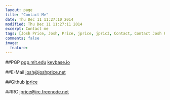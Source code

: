 ```yaml
---
layout: page
title: "Contact Me"
date: Thu Dec 11 11:27:10 2014 
modified: Thu Dec 11 11:27:11 2014
excerpt: Contact me
tags: [Josh Price, Josh, Price, jprice, jpric3, Contact, Contact Josh Price, Contact jprice]
comments: false
image:
  feature:
---
```


##PGP <span class="fa-key fa-2x"></span> 
    [pgp.mit.edu](http://pgp.mit.edu/pks/lookup?op=vindex&search=0x80DF27E73C6C3A05)
    [keybase.io](http://keybase.io/jprice)

<span class="fa fa-envelope fa-2x"></span> ##E-Mail
    josh@joshprice.net


<span class="fa-github fa-2x"></span> ##Github
    [jprice](https://www.github.com/jprice)

<span class="fa-code fa-2x"></span> ##IRC
    [jprice@irc.freenode.net](irc://irc.freenode.net)

